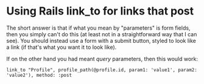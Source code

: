 ---
---
# Using Rails link_to for links that post

The short answer is that if what you mean by "parameters" is form fields, then you simply can't do this (at least not in a straightforward way that I can see). You should instead use a form with a submit button, styled to look like a link (if that's what you want it to look like).

If on the other hand you had meant *query* parameters, then this would work:

`link_to "Profile", profile_path(@profile.id, param1: 'value1', param2: 'value2'), method: :post`

